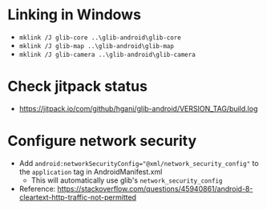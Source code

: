 
# Linking in Windows

- `mklink /J glib-core ..\glib-android\glib-core`
- `mklink /J glib-map ..\glib-android\glib-map`
- `mklink /J glib-camera ..\glib-android\glib-camera`

# Check jitpack status
- https://jitpack.io/com/github/hgani/glib-android/VERSION_TAG/build.log

# Configure network security
- Add `android:networkSecurityConfig="@xml/network_security_config"` to the `application` tag in AndroidManifest.xml
  - This will automatically use glib's `network_security_config`
- Reference: https://stackoverflow.com/questions/45940861/android-8-cleartext-http-traffic-not-permitted


